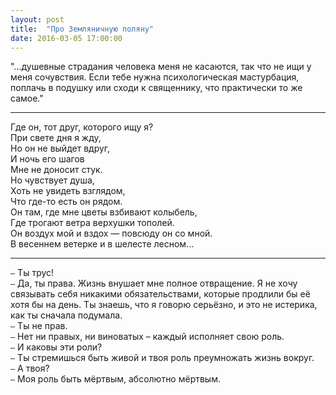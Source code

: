 ```yaml
---
layout: post
title:  "Про Земляничную поляну"
date: 2016-03-05 17:00:00
---
```


"...душевные страдания человека меня не касаются, так что не ищи у меня сочувствия. Если тебе нужна психологическая мастурбация, поплачь в подушку или сходи к священнику, что практически то же самое."

***

Где он, тот друг, которого ищу я?<br/>
При свете дня я жду,<br/>
Но он не выйдет вдруг,<br/>
И ночь его шагов<br/>
Мне не доносит стук.<br/>
Но чувствует душа,<br/>
Хоть не увидеть взглядом,<br/>
Что где-то есть он рядом.<br/>
Он там, где мне цветы взбивают колыбель,<br/>
Где трогают ветра верхушки тополей.<br/>
Он воздух мой и вздох — повсюду он со мной.<br/>
В весеннем ветерке и в шелесте лесном...<br/>

***

`—` Ты трус!<br/>
`—` Да, ты права. Жизнь внушает мне полное отвращение. Я не хочу связывать себя никакими обязательствами, которые продлили бы её хотя бы на день. Ты знаешь, что я говорю серьёзно, и это не истерика, как ты сначала подумала.<br/>
`—` Ты не прав.<br/>
`—` Нет ни правых, ни виноватых – каждый исполняет свою роль.<br/>
`—` И каковы эти роли?<br/>
`—` Ты стремишься быть живой и твоя роль преумножать жизнь вокруг.<br/>
`—` А твоя?<br/>
`—` Моя роль быть мёртвым, абсолютно мёртвым.<br/>
